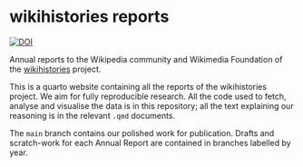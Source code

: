 # wikihistories reports

[![DOI](https://zenodo.org/badge/628786609.svg)](https://zenodo.org/doi/10.5281/zenodo.10637914)

Annual reports to the Wikipedia community and Wikimedia Foundation of the [wikihistories](https://wikihistories.net) project.

This is a quarto website containing all the reports of the wikihistories project. We aim for fully reproducible research. All the code used to fetch, analyse and visualise the data is in this repository; all the text explaining our reasoning is in the relevant `.qmd` documents.

The `main` branch contains our polished work for publication. Drafts and scratch-work for each Annual Report are contained in branches labelled by year.

